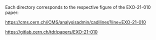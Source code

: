 Each directory corresponds to the respective figure of the EXO-21-010 paper:
 
https://cms.cern.ch/iCMS/analysisadmin/cadilines?line=EXO-21-010

https://gitlab.cern.ch/tdr/papers/EXO-21-010
